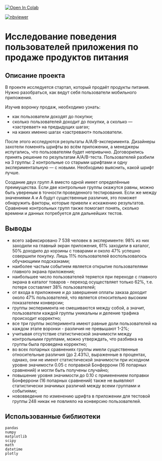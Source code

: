 <a href="https://colab.research.google.com/github/DmitryKostin/yandex-praktikum-data-analyst/blob/main/08_module_project_2/module_project_2.ipynb" target="_parent"><img src="https://colab.research.google.com/assets/colab-badge.svg" alt="Open In Colab"/></a>

[![nbviewer](https://raw.githubusercontent.com/jupyter/design/master/logos/Badges/nbviewer_badge.svg)](https://nbviewer.org/github/DmitryKostin/yandex-praktikum-data-analyst/blob/main/08_module_project_2/module_project_2.ipynb)

# Исследование поведения пользователей приложения по продаже продуктов питания

## Описание проекта
В проекте исследуется стартап, который продаёт продукты питания. Нужно разобраться, как ведут себя пользователи мобильного приложения.

Изучив воронку продаж, необходимо узнать:

- как пользователи доходят до покупки;
- сколько пользователей доходит до покупки, а сколько — «застревает» на предыдущих шагах;
- на каких именно шагах «застревают» пользователи.

После этого исследуются результаты A/A/B-эксперимента. Дизайнеры захотели поменять шрифты во всём приложении, а менеджеры испугались, что пользователям будет непривычно. Договорились принять решение по результатам A/A/B-теста. Пользователей разбили на 3 группы: 2 контрольные со старыми шрифтами и одну экспериментальную — с новыми. Необходимо выяснить, какой шрифт лучше.

Создание двух групп A вместо одной имеет определённые преимущества. Если две контрольные группы окажутся равны, можно быть увереным в точности проведенного тестирования. Если же между значениями A и A будут существенные различия, это поможет обнаружить факторы, которые привели к искажению результатов. Сравнение контрольных групп также помогает понять, сколько времени и данных потребуется для дальнейших тестов.

## Выводы

- всего зафиксировано 7 538 человек в эксперименте: 98% из них заходили на главный экран приложения, 61% заходили в каталог, 50% доходило до корзины с товарами и около 47% успешно совершили покупку. Лишь 11% пользователей воспользовалось обучающими подсказками;
- наиболее частым событием является открытие пользователями главного экрана приложения;
- наибольшее число пользователей теряется при переходе с главного экрана в каталог товаров - переход осуществляет только 62%, т.е. потеря составляет 38% пользователей;
- от входа в приложение и до завершения оплаты заказа доходит около 47% пользователей, что является относительно высоким показателем конверсии;
- группы эксперимента не смешиваются между собой, а значит, пользователи каждой группы уникальны и деление трафика происходит корректно;
- все три группы эксперимента имеют равные доли пользователей на каждом этапе воронки - различия не превышают 1-2%;
- учитывая отсутствие статистической значимости между контрольными группами, можно утверждать, что разбивка на группы была проведена корректно;
- во всех попарных сравнениях группы имели существенные относительные различия (до 2.43%), выраженные в процентах, однако, они не имеют статистической значимости при исходном уровне значимости 0.05 с поправкой Бонферрони (16 попарных сравнений) и могли быть получены случайно;
- повышение уровня значимости до 0.10 с применением поправки Бонферрони (16 попарных сравнений) также не выявляют статистически значимых различий между всеми группами и событиями;
- нововведение по изменению шрифта в приложении для тестовой группы 248 никак не повлияло на конверсию пользователей.

## Использованные библиотеки
```
pandas
numpy
matplotlib
scipy
math
datetime
plotly
```
